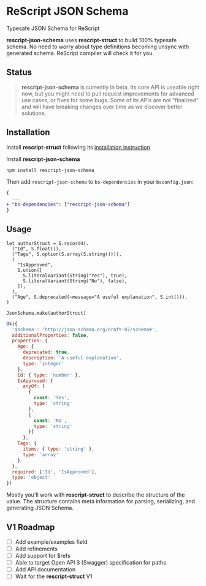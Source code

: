 # ReScript JSON Schema

Typesafe JSON Schema for ReScript

**rescript-json-schema** uses **rescript-struct** to build 100% typesafe schema. No need to worry about type definitions becoming unsync with generated schema. ReScript compiler will check it for you.

## Status

> **rescript-json-schema** is currently in beta. Its core API is useable right now, but you might need to pull request improvements for advanced use cases, or fixes for some bugs. Some of its APIs are not "finalized" and will have breaking changes over time as we discover better solutions.

## Installation

Install **rescript-struct** following its [installation instruction](https://github.com/DZakh/rescript-struct#installation)

Install **rescript-json-schema**

```sh
npm install rescript-json-schema
```

Then add `rescript-json-schema` to `bs-dependencies` in your `bsconfig.json`:

```diff
{
  ...
+ "bs-dependencies": ["rescript-json-schema"]
}
```

## Usage

```rescript
let authorStruct = S.record4(.
  ("Id", S.float()),
  ("Tags", S.option(S.array(S.string()))),
  (
    "IsApproved",
    S.union([
      S.literalVariant(String("Yes"), true),
      S.literalVariant(String("No"), false),
    ]),
  ),
  ("Age", S.deprecated(~message="A useful explanation", S.int())),
)

JsonSchema.make(authorStruct)
```

```js
Ok({
  '$schema': 'http://json-schema.org/draft-07/schema#',
  additionalProperties: false,
  properties: {
    Age: {
      deprecated: true,
      description: 'A useful explanation',
      type: 'integer'
    },
    Id: { type: 'number' },
    IsApproved: { 
      anyOf: [
        {
          const: 'Yes',
          type: 'string'
        },
        {
          const: 'No',
          type: 'string'
        }]
      },
    Tags: { 
      items: { type: 'string' },
      type: 'array'
    }
  },
  required: ['Id', 'IsApproved'],
  type: 'object'
})
```

Mostly you'll work with **rescript-struct** to describe the structure of the value. The structure contains meta information for parsing, serializing, and generating JSON Schema.

## V1 Roadmap

- [ ] Add example/examples field
- [ ] Add refinements
- [ ] Add support for $refs
- [ ] Able to target Open API 3 (Swagger) specification for paths
- [ ] Add API documentation
- [ ] Wait for the **rescript-struct** V1
